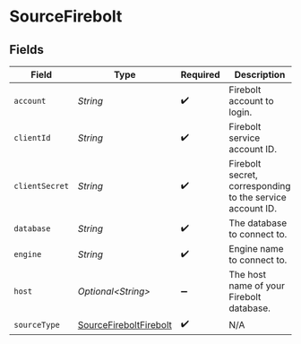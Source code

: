 # SourceFirebolt


## Fields

| Field                                                                   | Type                                                                    | Required                                                                | Description                                                             | Example                                                                 |
| ----------------------------------------------------------------------- | ----------------------------------------------------------------------- | ----------------------------------------------------------------------- | ----------------------------------------------------------------------- | ----------------------------------------------------------------------- |
| `account`                                                               | *String*                                                                | :heavy_check_mark:                                                      | Firebolt account to login.                                              |                                                                         |
| `clientId`                                                              | *String*                                                                | :heavy_check_mark:                                                      | Firebolt service account ID.                                            | bbl9qth066hmxkwyb0hy2iwk8ktez9dz                                        |
| `clientSecret`                                                          | *String*                                                                | :heavy_check_mark:                                                      | Firebolt secret, corresponding to the service account ID.               |                                                                         |
| `database`                                                              | *String*                                                                | :heavy_check_mark:                                                      | The database to connect to.                                             |                                                                         |
| `engine`                                                                | *String*                                                                | :heavy_check_mark:                                                      | Engine name to connect to.                                              |                                                                         |
| `host`                                                                  | *Optional\<String>*                                                     | :heavy_minus_sign:                                                      | The host name of your Firebolt database.                                | api.app.firebolt.io                                                     |
| `sourceType`                                                            | [SourceFireboltFirebolt](../../models/shared/SourceFireboltFirebolt.md) | :heavy_check_mark:                                                      | N/A                                                                     |                                                                         |